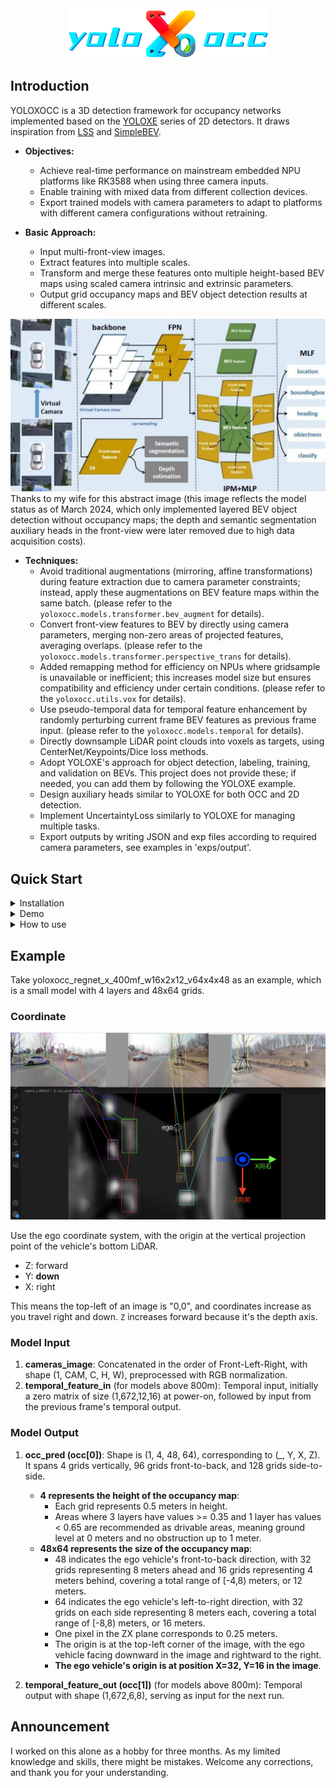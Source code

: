 <div align="center"><img src="assets/yoloXocc_bar.png" width="320"></div>

## Introduction
YOLOXOCC is a 3D detection framework for occupancy networks implemented based on the [YOLOXE](https://github.com/leogift/yoloxe) series of 2D detectors. It draws inspiration from [LSS](https://github.com/nv-tlabs/lift-splat-shoot) and [SimpleBEV](https://github.com/aharley/simple_bev).

- **Objectives:**
  - Achieve real-time performance on mainstream embedded NPU platforms like RK3588 when using three camera inputs.
  - Enable training with mixed data from different collection devices.
  - Export trained models with camera parameters to adapt to platforms with different camera configurations without retraining.

- **Basic Approach:**
  - Input multi-front-view images.
  - Extract features into multiple scales.
  - Transform and merge these features onto multiple height-based BEV maps using scaled camera intrinsic and extrinsic parameters.
  - Output grid occupancy maps and BEV object detection results at different scales.

![Framework Image](assets/yoloxocc.jpg)
Thanks to my wife for this abstract image (this image reflects the model status as of March 2024, which only implemented layered BEV object detection without occupancy maps; the depth and semantic segmentation auxiliary heads in the front-view were later removed due to high data acquisition costs).

* **Techniques:**
  - Avoid traditional augmentations (mirroring, affine transformations) during feature extraction due to camera parameter constraints; instead, apply these augmentations on BEV feature maps within the same batch. (please refer to the `yoloxocc.models.transformer.bev_augment` for details).
  - Convert front-view features to BEV by directly using camera parameters, merging non-zero areas of projected features, averaging overlaps. (please refer to the `yoloxocc.models.transformer.perspective_trans` for details).
  - Added remapping method for efficiency on NPUs where gridsample is unavailable or inefficient; this increases model size but ensures compatibility and efficiency under certain conditions. (please refer to the `yoloxocc.utils.vox` for details).
  - Use pseudo-temporal data for temporal feature enhancement by randomly perturbing current frame BEV features as previous frame input. (please refer to the `yoloxocc.models.temporal` for details).
  - Directly downsample LiDAR point clouds into voxels as targets, using CenterNet/Keypoints/Dice loss methods.
  - Adopt YOLOXE's approach for object detection, labeling, training, and validation on BEVs. This project does not provide these; if needed, you can add them by following the YOLOXE example.
  - Design auxiliary heads similar to YOLOXE for both OCC and 2D detection.
  - Implement UncertaintyLoss similarly to YOLOXE for managing multiple tasks.
  - Export outputs by writing JSON and exp files according to required camera parameters, see examples in 'exps/output'.

## Quick Start

<details>
<summary>Installation</summary>

```shell
pip3 install -r requirements.txt
```

</details>

<details>
<summary>Demo</summary>

```shell
python3 tools/yoloxocc_infer.py --onnx 20250222_yoloxocc_regnet_x_400mf_w16x2x12_v64x4x48_best52.24_images_remapping.onnx --model regnet_x_400mf --test 1 --images
```

</details>

<details>
<summary>How to use</summary>

Step1. Prepare dataset

Organize the dataset in the following format. (please refer to the `datasets` for details).
sequence dict file format:
```json
{
    "000000": [
        "single.json",
        ...
    ],
    ...
}
```
single dict file format:
```json
{
    "token": "0000-0000-0000-0000",
    "next": "0000-0000-0000-0001",
    "prev": null,
    "lidars": {
        "top": {
            "path": "20241121/lidars/top/1732154776500.ply",
            "instances": [
                {
                    "location": [0, 1, 2],
                    "rotation": 3,
                    "dimensions": [4, 5, 6],
                    "category": "car"
                },
                {
                    "location": [4, 5, 6],
                    "rotation": 7,
                    "dimensions": [8, 9, 10],
                    "category": "pedestrian"
                }
            ],
            "extrinsics": [0, 1, 0, 0, 0, 0, 1, -1355, 1, 0, 0, 0]
        }
    },
    "cameras":{
        "front": {
            "path": "20241121/cameras/front/1732154776703.jpg",
            "width": 1280,
            "height": 720,
            "instances": [
                {
                    "bbox": [1, 2, 3, 4],
                    "category": "car"
                }
            ],
            "distortion": [-3.910e-03, -3.638e-02, 2.603e-03, -1.265e-03, 1.115e-02],
            "intrinsics": [4.960e+02, 4.957e+02, 6.142e+02, 3.151e+02],
            "extrinsics": [1, 0, 0, 0, 0, 1, 0, -1200, 0, 0, 1, 35]
        },
        "left": {
            "path": "20241121/cameras/left/1732154776703.jpg",
            "width": 1280,
            "height": 720,
            "instances": {
                {
                    "bbox": [1, 2, 3, 4],
                    "category": "pedestrian"
                }
            },
            "distortion": [-3.910e-03, -3.638e-02, 2.603e-03, -1.265e-03, 1.115e-02],
            "intrinsics": [4.960e+02, 4.957e+02, 6.142e+02, 3.151e+02],
            "extrinsics": [0.5, 0, -0.866, -82.5, 0, 1, 0, -1200, 0.866, 0, 0.5, 2.5]
        }
    },
}
```

Step2. Train:

```shell
python3 -m yoloxocc.tools.train -f exps/yoloxocc_regnet_x_400mf_w16x2x12_v64x4x48.py -b16 --fp16
```
* -b: total batch size
* --fp16: mixed precision training

Step3. Export:

```shell
python3 -m yoloxocc.tools.export_onnx -f exps/yoloxocc_regnet_x_400mf_w16x2x12_v64x4x48.py -c YOLOX_outputs/yoloxocc_regnet_x_400mf_w16x2x12_v64x4x48/best_ckpt.pth -p remapping --images
```
* -f: config file in exps/
* -c: checkpoint file
* -p: export type, remapping or gridsample
* --images: export with multi-images input

</details>

## Example
Take yoloxocc_regnet_x_400mf_w16x2x12_v64x4x48 as an example, which is a small model with 4 layers and 48x64 grids. 

### Coordinate

![test/demo.png](test/demo.png "Coordinate")

Use the ego coordinate system, with the origin at the vertical projection point of the vehicle's bottom LiDAR.

- Z: forward
- Y: **down**
- X: right

This means the top-left of an image is "0,0", and coordinates increase as you travel right and down. `Z` increases forward because it's the depth axis.

### Model Input

1. **cameras_image**: Concatenated in the order of Front-Left-Right, with shape (1, CAM, C, H, W), preprocessed with RGB normalization.
2. **temporal_feature_in** (for models above 800m): Temporal input, initially a zero matrix of size (1,672,12,16) at power-on, followed by input from the previous frame's temporal output.

### Model Output

1. **occ_pred (occ[0])**: Shape is (1, 4, 48, 64), corresponding to (_, Y, X, Z). It spans 4 grids vertically, 96 grids front-to-back, and 128 grids side-to-side.
   - **4 represents the height of the occupancy map**:
     - Each grid represents 0.5 meters in height.
     - Areas where 3 layers have values >= 0.35 and 1 layer has values < 0.65 are recommended as drivable areas, meaning ground level at 0 meters and no obstruction up to 1 meter.
   - **48x64 represents the size of the occupancy map**:
     - 48 indicates the ego vehicle's front-to-back direction, with 32 grids representing 8 meters ahead and 16 grids representing 4 meters behind, covering a total range of [-4,8) meters, or 12 meters.
     - 64 indicates the ego vehicle's left-to-right direction, with 32 grids on each side representing 8 meters each, covering a total range of [-8,8) meters, or 16 meters.
     - One pixel in the ZX plane corresponds to 0.25 meters.
     - The origin is at the top-left corner of the image, with the ego vehicle facing downward in the image and rightward to the right.
     - **The ego vehicle's origin is at position X=32, Y=16 in the image**.

2. **temporal_feature_out (occ[1])** (for models above 800m): Temporal output with shape (1,672,6,8), serving as input for the next run.

## Announcement
I worked on this alone as a hobby for three months. As my limited knowledge and skills, there might be mistakes. Welcome any corrections, and thank you for your understanding.